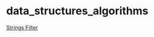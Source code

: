 # data_structures_algorithms


[Strings Filter](https://github.com/mie-h/data_structures_algorithms/blob/main/strings_filter.py)
